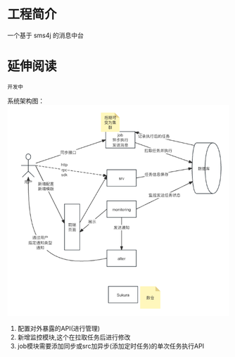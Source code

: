 # 工程简介

一个基于 sms4j 的消息中台

# 延伸阅读

    开发中

系统架构图：
![](./doc/images/system_architecture.png)

1. 配置对外暴露的API(进行管理)
2. 新增监控模块,这个在拉取任务后进行修改
3. job模块需要添加同步或src加异步(添加定时任务)的单次任务执行API